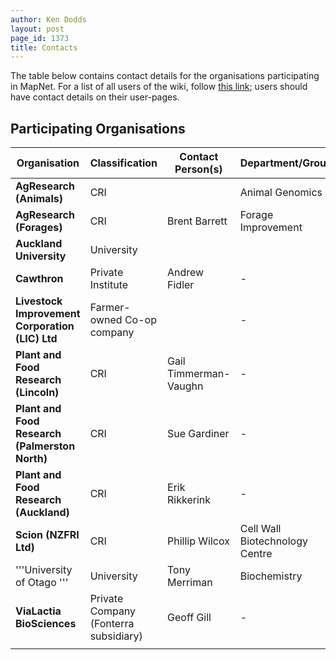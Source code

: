 ```yaml
---
author: Ken Dodds
layout: post
page_id: 1373
title: Contacts
---
```

The table below contains contact details for the organisations participating in MapNet. For a list of all users of the wiki, follow [this link](Special:Listusers "wikilink"); users should have contact details on their user-pages.

## Participating Organisations

|Organisation|Classification|Contact Person(s)|Department/Group|Email|
|------------|--------------|-----------------|----------------|-----|
|**AgResearch (Animals)**|CRI||Animal Genomics||
|**AgResearch (Forages)**|CRI|Brent Barrett|Forage Improvement|<Brent.Barrett@agresearch.co.nz>|
|**Auckland University**|University||||
|**Cawthron**|Private Institute|Andrew Fidler|-|<Andrew.Fidler@cawthron.org.nz>|
|**Livestock Improvement Corporation (LIC) Ltd**|Farmer-owned Co-op company||-||
|**Plant and Food Research (Lincoln)**|CRI|Gail Timmerman-Vaughn|-|<Gail.Timmerman-Vaughan@plantandfood.co.nz>|
|**Plant and Food Research (Palmerston North)**|CRI|Sue Gardiner|-|<SGardiner@hortresearch.co.nz>|
|**Plant and Food Research (Auckland)**|CRI|Erik Rikkerink|-|<ERikkerink@hortresearch.co.nz>|
|**Scion (NZFRI Ltd)**|CRI|Phillip Wilcox|Cell Wall Biotechnology Centre|<Phillip.Wilcox@scionresearch.co.nz>|
|'''University of Otago '''|University|Tony Merriman|Biochemistry|<tony.merriman@stonebow.otago.ac.nz>|
|**ViaLactia BioSciences**|Private Company (Fonterra subsidiary)|Geoff Gill|-|<Geoff.Gill@vialactia.com>|
||



